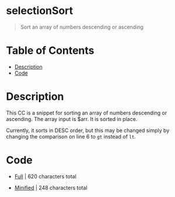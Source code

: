 # selectionSort
> Sort an array of numbers descending or ascending

# Table of Contents
* [Description](#Description)
* [Code](#Code)

# Description
This CC is a snippet for sorting an array of numbers descending or ascending.
The array input is $arr. It is sorted in place.

Currently, it sorts in DESC order, but this may be changed simply by changing the comparison on line 6 to `gt` instead of `lt`.


# Code
* [Full](./selectionSort/selectionSort.cc.go) | 620
 characters total<br>

* [Minified](./selectionSort.minified.go) | 248
 characters total<br>